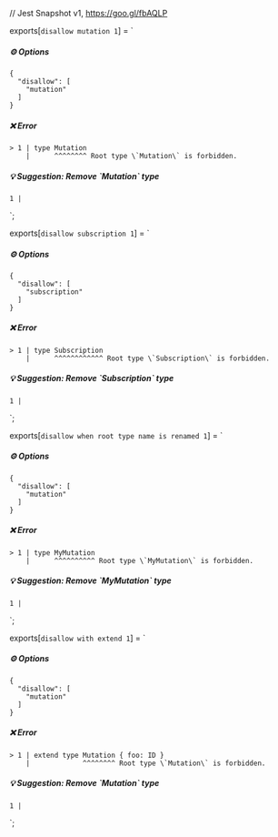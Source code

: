 // Jest Snapshot v1, https://goo.gl/fbAQLP

exports[`disallow mutation 1`] = `
##### ⚙️ Options

    {
      "disallow": [
        "mutation"
      ]
    }

##### ❌ Error

    > 1 | type Mutation
        |      ^^^^^^^^ Root type \`Mutation\` is forbidden.

##### 💡 Suggestion: Remove \`Mutation\` type

    1 |
`;

exports[`disallow subscription 1`] = `
##### ⚙️ Options

    {
      "disallow": [
        "subscription"
      ]
    }

##### ❌ Error

    > 1 | type Subscription
        |      ^^^^^^^^^^^^ Root type \`Subscription\` is forbidden.

##### 💡 Suggestion: Remove \`Subscription\` type

    1 |
`;

exports[`disallow when root type name is renamed 1`] = `
##### ⚙️ Options

    {
      "disallow": [
        "mutation"
      ]
    }

##### ❌ Error

    > 1 | type MyMutation
        |      ^^^^^^^^^^ Root type \`MyMutation\` is forbidden.

##### 💡 Suggestion: Remove \`MyMutation\` type

    1 |
`;

exports[`disallow with extend 1`] = `
##### ⚙️ Options

    {
      "disallow": [
        "mutation"
      ]
    }

##### ❌ Error

    > 1 | extend type Mutation { foo: ID }
        |             ^^^^^^^^ Root type \`Mutation\` is forbidden.

##### 💡 Suggestion: Remove \`Mutation\` type

    1 |
`;
